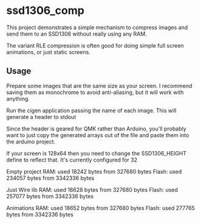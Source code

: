 # ssd1306_comp

This project demonstrates a simple mechanism to compress images and send them to an SSD1306 without really using any RAM.

The variant RLE compression is often good for doing simple full screen animations, or just static screens.

## Usage

Prepare some images that are the same size as your screen. I recommend saving them as monochrome to avoid anti-aliasing, but it will work with anything.

Run the cigen application passing the name of each image. This will generate a header to stdout

Since the header is geared for QMK rather than Arduino, you'll probably want to just copy the generated arrays out of the file and paste them into the arduino project.

If your screen is 128x64 then you need to change the SSD1306_HEIGHT define to reflect that. It's currently configured for 32

Empty project
RAM: used 18242 bytes from 327680 bytes
Flash: used 234057 bytes from 3342336 bytes

Just Wire lib
RAM: used 18628 bytes from 327680 bytes
Flash: used 257077 bytes from 3342336 bytes

Animations
RAM: used 18652 bytes from 327680 bytes
Flash: used 277765 bytes from 3342336 bytes